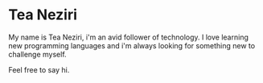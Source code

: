 # Tea Neziri

My name is Tea Neziri, i'm an avid follower of technology.
I love learning new programming languages and i'm always looking for something new to challenge myself.

Feel free to say hi.
